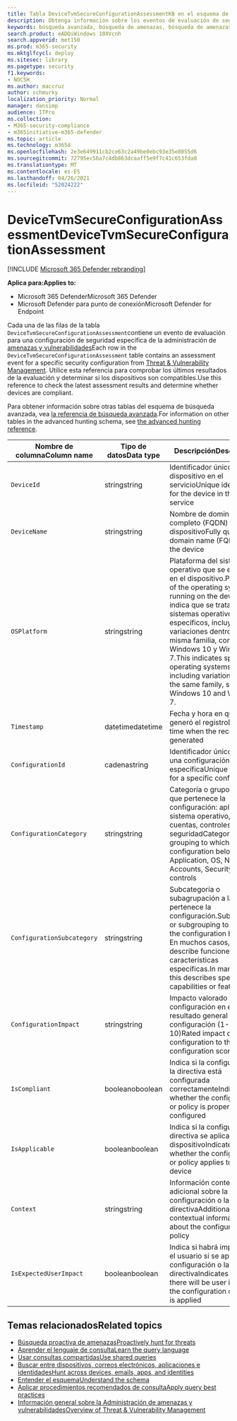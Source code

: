 ```yaml
---
title: Tabla DeviceTvmSecureConfigurationAssessmentKB en el esquema de búsqueda avanzada
description: Obtenga información sobre los eventos de evaluación de seguridad en la tabla DeviceTvmSecureConfigurationAssessment del esquema de búsqueda avanzado. Estos eventos de & de administración de vulnerabilidades proporcionan información del dispositivo, así como detalles de configuración de seguridad, impacto e información de cumplimiento.
keywords: búsqueda avanzada, búsqueda de amenazas, búsqueda de amenazas cibernéticas, Microsoft 365 Defender, microsoft 365, m365, búsqueda, consulta, telemetría, referencia de esquema, kusto, tabla, columna, tipo de datos, descripción, administración de vulnerabilidades & amenazas, TVM, administración de dispositivos, configuración de seguridad, DeviceTvmSecureConfigurationAssessment
search.product: eADQiWindows 10XVcnh
search.appverid: met150
ms.prod: m365-security
ms.mktglfcycl: deploy
ms.sitesec: library
ms.pagetype: security
f1.keywords:
- NOCSH
ms.author: maccruz
author: schmurky
localization_priority: Normal
manager: dansimp
audience: ITPro
ms.collection:
- M365-security-compliance
- m365initiative-m365-defender
ms.topic: article
ms.technology: m365d
ms.openlocfilehash: 2e3e649911cb2ce63c2a49be0ebc93e35e8055d6
ms.sourcegitcommit: 72795ec56a7c4db863dcaaff5e9f7c41c653fda8
ms.translationtype: MT
ms.contentlocale: es-ES
ms.lasthandoff: 04/26/2021
ms.locfileid: "52024222"
---
```

# <a name="devicetvmsecureconfigurationassessment"></a><span data-ttu-id="fe9f0-105">DeviceTvmSecureConfigurationAssessment</span><span class="sxs-lookup"><span data-stu-id="fe9f0-105">DeviceTvmSecureConfigurationAssessment</span></span>

[!INCLUDE [Microsoft 365 Defender rebranding](../includes/microsoft-defender.md)]


<span data-ttu-id="fe9f0-106">**Aplica para:**</span><span class="sxs-lookup"><span data-stu-id="fe9f0-106">**Applies to:**</span></span>
- <span data-ttu-id="fe9f0-107">Microsoft 365 Defender</span><span class="sxs-lookup"><span data-stu-id="fe9f0-107">Microsoft 365 Defender</span></span>
- <span data-ttu-id="fe9f0-108">Microsoft Defender para punto de conexión</span><span class="sxs-lookup"><span data-stu-id="fe9f0-108">Microsoft Defender for Endpoint</span></span>



<span data-ttu-id="fe9f0-109">Cada una de las filas de la tabla `DeviceTvmSecureConfigurationAssessment`contiene un evento de evaluación para una configuración de seguridad específica de la administración de [amenazas y vulnerabilidades](/windows/security/threat-protection/microsoft-defender-atp/next-gen-threat-and-vuln-mgt)</span><span class="sxs-lookup"><span data-stu-id="fe9f0-109">Each row in the `DeviceTvmSecureConfigurationAssessment` table contains an assessment event for a specific security configuration from [Threat & Vulnerability Management](/windows/security/threat-protection/microsoft-defender-atp/next-gen-threat-and-vuln-mgt).</span></span> <span data-ttu-id="fe9f0-110">Utilice esta referencia para comprobar los últimos resultados de la evaluación y determinar si los dispositivos son compatibles.</span><span class="sxs-lookup"><span data-stu-id="fe9f0-110">Use this reference to check the latest assessment results and determine whether devices are compliant.</span></span>

<span data-ttu-id="fe9f0-111">Para obtener información sobre otras tablas del esquema de búsqueda avanzada, vea [la referencia de búsqueda avanzada](advanced-hunting-schema-tables.md).</span><span class="sxs-lookup"><span data-stu-id="fe9f0-111">For information on other tables in the advanced hunting schema, see [the advanced hunting reference](advanced-hunting-schema-tables.md).</span></span>

| <span data-ttu-id="fe9f0-112">Nombre de columna</span><span class="sxs-lookup"><span data-stu-id="fe9f0-112">Column name</span></span> | <span data-ttu-id="fe9f0-113">Tipo de datos</span><span class="sxs-lookup"><span data-stu-id="fe9f0-113">Data type</span></span> | <span data-ttu-id="fe9f0-114">Descripción</span><span class="sxs-lookup"><span data-stu-id="fe9f0-114">Description</span></span> |
|-------------|-----------|-------------|
| `DeviceId` | <span data-ttu-id="fe9f0-115">string</span><span class="sxs-lookup"><span data-stu-id="fe9f0-115">string</span></span> | <span data-ttu-id="fe9f0-116">Identificador único del dispositivo en el servicio</span><span class="sxs-lookup"><span data-stu-id="fe9f0-116">Unique identifier for the device in the service</span></span> |
| `DeviceName` | <span data-ttu-id="fe9f0-117">string</span><span class="sxs-lookup"><span data-stu-id="fe9f0-117">string</span></span> | <span data-ttu-id="fe9f0-118">Nombre de dominio completo (FQDN) del dispositivo</span><span class="sxs-lookup"><span data-stu-id="fe9f0-118">Fully qualified domain name (FQDN) of the device</span></span> |
| `OSPlatform` | <span data-ttu-id="fe9f0-119">string</span><span class="sxs-lookup"><span data-stu-id="fe9f0-119">string</span></span> | <span data-ttu-id="fe9f0-120">Plataforma del sistema operativo que se ejecuta en el dispositivo.</span><span class="sxs-lookup"><span data-stu-id="fe9f0-120">Platform of the operating system running on the device.</span></span> <span data-ttu-id="fe9f0-121">Esto indica que se trata de sistemas operativos específicos, incluyendo variaciones dentro de la misma familia, como Windows 10 y Windows 7.</span><span class="sxs-lookup"><span data-stu-id="fe9f0-121">This indicates specific operating systems, including variations within the same family, such as Windows 10 and Windows 7.</span></span>|
| `Timestamp` | <span data-ttu-id="fe9f0-122">datetime</span><span class="sxs-lookup"><span data-stu-id="fe9f0-122">datetime</span></span> | <span data-ttu-id="fe9f0-123">Fecha y hora en que se generó el registro</span><span class="sxs-lookup"><span data-stu-id="fe9f0-123">Date and time when the record was generated</span></span> |
| `ConfigurationId` | <span data-ttu-id="fe9f0-124">cadena</span><span class="sxs-lookup"><span data-stu-id="fe9f0-124">string</span></span> | <span data-ttu-id="fe9f0-125">Identificador único para una configuración específica</span><span class="sxs-lookup"><span data-stu-id="fe9f0-125">Unique identifier for a specific configuration</span></span> |
| `ConfigurationCategory` | <span data-ttu-id="fe9f0-126">string</span><span class="sxs-lookup"><span data-stu-id="fe9f0-126">string</span></span> | <span data-ttu-id="fe9f0-127">Categoría o grupos a los que pertenece la configuración: aplicación, sistema operativo, red, cuentas, controles de seguridad</span><span class="sxs-lookup"><span data-stu-id="fe9f0-127">Category or grouping to which the configuration belongs: Application, OS, Network, Accounts, Security controls</span></span> |
| `ConfigurationSubcategory` | <span data-ttu-id="fe9f0-128">string</span><span class="sxs-lookup"><span data-stu-id="fe9f0-128">string</span></span> | <span data-ttu-id="fe9f0-129">Subcategoría o subagrupación a la que pertenece la configuración.</span><span class="sxs-lookup"><span data-stu-id="fe9f0-129">Subcategory or subgrouping to which the configuration belongs.</span></span> <span data-ttu-id="fe9f0-130">En muchos casos, describe funciones o características específicas.</span><span class="sxs-lookup"><span data-stu-id="fe9f0-130">In many cases, this describes specific capabilities or features.</span></span> |
| `ConfigurationImpact` | <span data-ttu-id="fe9f0-131">string</span><span class="sxs-lookup"><span data-stu-id="fe9f0-131">string</span></span> | <span data-ttu-id="fe9f0-132">Impacto valorado de la configuración en el resultado general de la configuración (1-10)</span><span class="sxs-lookup"><span data-stu-id="fe9f0-132">Rated impact of the configuration to the overall configuration score (1-10)</span></span> |
| `IsCompliant` | <span data-ttu-id="fe9f0-133">booleano</span><span class="sxs-lookup"><span data-stu-id="fe9f0-133">boolean</span></span> | <span data-ttu-id="fe9f0-134">Indica si la configuración o la directiva está configurada correctamente</span><span class="sxs-lookup"><span data-stu-id="fe9f0-134">Indicates whether the configuration or policy is properly configured</span></span> |
| `IsApplicable` | <span data-ttu-id="fe9f0-135">boolean</span><span class="sxs-lookup"><span data-stu-id="fe9f0-135">boolean</span></span> | <span data-ttu-id="fe9f0-136">Indica si la configuración o directiva se aplica al dispositivo</span><span class="sxs-lookup"><span data-stu-id="fe9f0-136">Indicates whether the configuration or policy applies to the device</span></span> |
| `Context` | <span data-ttu-id="fe9f0-137">string</span><span class="sxs-lookup"><span data-stu-id="fe9f0-137">string</span></span> | <span data-ttu-id="fe9f0-138">Información contextual adicional sobre la configuración o la directiva</span><span class="sxs-lookup"><span data-stu-id="fe9f0-138">Additional contextual information about the configuration or policy</span></span> |
| `IsExpectedUserImpact` | <span data-ttu-id="fe9f0-139">boolean</span><span class="sxs-lookup"><span data-stu-id="fe9f0-139">boolean</span></span> | <span data-ttu-id="fe9f0-140">Indica si habrá impacto en el usuario si se aplica la configuración o la directiva</span><span class="sxs-lookup"><span data-stu-id="fe9f0-140">Indicates whether there will be user impact if the configuration or policy is applied</span></span> |

## <a name="related-topics"></a><span data-ttu-id="fe9f0-141">Temas relacionados</span><span class="sxs-lookup"><span data-stu-id="fe9f0-141">Related topics</span></span>

- [<span data-ttu-id="fe9f0-142">Búsqueda proactiva de amenazas</span><span class="sxs-lookup"><span data-stu-id="fe9f0-142">Proactively hunt for threats</span></span>](advanced-hunting-overview.md)
- [<span data-ttu-id="fe9f0-143">Aprender el lenguaje de consulta</span><span class="sxs-lookup"><span data-stu-id="fe9f0-143">Learn the query language</span></span>](advanced-hunting-query-language.md)
- [<span data-ttu-id="fe9f0-144">Usar consultas compartidas</span><span class="sxs-lookup"><span data-stu-id="fe9f0-144">Use shared queries</span></span>](advanced-hunting-shared-queries.md)
- [<span data-ttu-id="fe9f0-145">Buscar entre dispositivos, correos electrónicos, aplicaciones e identidades</span><span class="sxs-lookup"><span data-stu-id="fe9f0-145">Hunt across devices, emails, apps, and identities</span></span>](advanced-hunting-query-emails-devices.md)
- [<span data-ttu-id="fe9f0-146">Entender el esquema</span><span class="sxs-lookup"><span data-stu-id="fe9f0-146">Understand the schema</span></span>](advanced-hunting-schema-tables.md)
- [<span data-ttu-id="fe9f0-147">Aplicar procedimientos recomendados de consulta</span><span class="sxs-lookup"><span data-stu-id="fe9f0-147">Apply query best practices</span></span>](advanced-hunting-best-practices.md)
- [<span data-ttu-id="fe9f0-148">Información general sobre la Administración de amenazas y vulnerabilidades</span><span class="sxs-lookup"><span data-stu-id="fe9f0-148">Overview of Threat & Vulnerability Management</span></span>](/windows/security/threat-protection/microsoft-defender-atp/next-gen-threat-and-vuln-mgt)